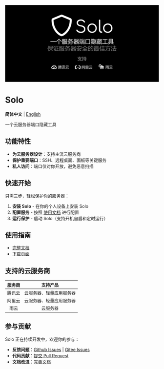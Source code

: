 <img src=".github/splash-zh.png" alt="Solo" />

# Solo

**简体中文** | [English](README-en.md)

一个云服务器端口隐藏工具

## 功能特性

- **为云服务器设计**：支持主流云服务商
- **保护重要端口**：SSH、远程桌面、面板等关键服务
- **私人访问**：端口仅对你开放，避免恶意扫描

## 快速开始

只需三步，轻松保护你的服务器：

1. **安装 Solo** - 在你的个人设备上安装 Solo
2. **配置服务** - 按照 [使用文档](https://solo.lance.fun/zh/) 进行配置
3. **运行保护** - 启动 Solo（支持开机自启和定时运行）

## 使用指南

- [完整文档](https://solo.lance.fun/zh/)
- [下载页面](https://solo.lance.fun/zh/download/)

## 支持的云服务商

| 服务商 |         支持产品         |
| :----: | :----------------------: |
| 腾讯云 | 云服务器、轻量应用服务器 |
| 阿里云 | 云服务器、轻量应用服务器 |
|  雨云  |         云服务器         |

## 参与贡献

Solo 正在持续开发中，欢迎你的参与：

- **反馈问题**：[Github Issues](https://github.com/cnlancehu/solo/issues/new) | [Gitee Issues](https://gitee.com/lancehu/solo/issues/new)
- **代码贡献**：[提交 Pull Request](https://github.com/cnlancehu/solo)
- **文档改进**：[完善文档](https://github.com/cnlancehu/solo-doc)
